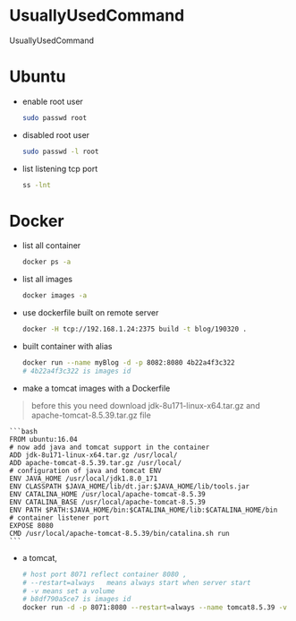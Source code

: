 # UsuallyUsedCommand
UsuallyUsedCommand


# Ubuntu

* enable root user
    ```bash
    sudo passwd root
    ```
* disabled root user

    ```bash
    sudo passwd -l root
    ```

* list listening tcp port
    ```bash
    ss -lnt
    ```

# Docker

* list all container

    ```bash
    docker ps -a
    ```

* list all images

    ```bash
    docker images -a
    ```

* use dockerfile built on remote server

    ```bash
    docker -H tcp://192.168.1.24:2375 build -t blog/190320 .
    ```

* built container with alias

    ```bash
    docker run --name myBlog -d -p 8082:8080 4b22a4f3c322
    # 4b22a4f3c322 is images id
    ```

* make a tomcat images with a Dockerfile
>before this you need download jdk-8u171-linux-x64.tar.gz and apache-tomcat-8.5.39.tar.gz file

    ```bash
    FROM ubuntu:16.04
    # now add java and tomcat support in the container
    ADD jdk-8u171-linux-x64.tar.gz /usr/local/
    ADD apache-tomcat-8.5.39.tar.gz /usr/local/
    # configuration of java and tomcat ENV
    ENV JAVA_HOME /usr/local/jdk1.8.0_171
    ENV CLASSPATH $JAVA_HOME/lib/dt.jar:$JAVA_HOME/lib/tools.jar
    ENV CATALINA_HOME /usr/local/apache-tomcat-8.5.39
    ENV CATALINA_BASE /usr/local/apache-tomcat-8.5.39
    ENV PATH $PATH:$JAVA_HOME/bin:$CATALINA_HOME/lib:$CATALINA_HOME/bin
    # container listener port
    EXPOSE 8080
    CMD /usr/local/apache-tomcat-8.5.39/bin/catalina.sh run
    ```

*  a tomcat, 
    ```bash
    # host port 8071 reflect container 8080 , 
    # --restart=always   means always start when server start
    # -v means set a volume 
    # b8df790a5ce7 is images id
    docker run -d -p 8071:8080 --restart=always --name tomcat8.5.39 -v /media/disk1/Docker/tomcat8.5.39/webapps:/usr/local/apache-tomcat-8.5.39/webapps b8df790a5ce7
    ```